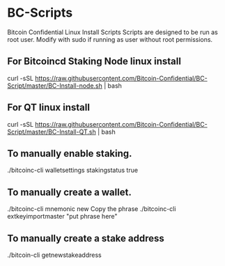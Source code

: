 # BC-Scripts
Bitcoin Confidential Linux Install Scripts
Scripts are designed to be run as root user.  Modify with sudo if running as user without root permissions.

## For Bitcoincd Staking Node linux install  
curl -sSL https://raw.githubusercontent.com/Bitcoin-Confidential/BC-Script/master/BC-Install-node.sh | bash

## For QT linux install  
curl -sSL https://raw.githubusercontent.com/Bitcoin-Confidential/BC-Script/master/BC-Install-QT.sh | bash

## To manually enable staking.
./bitcoinc-cli walletsettings stakingstatus true

## To manually create a wallet.
./bitcoinc-cli mnemonic new
Copy the phrase
./bitcoinc-cli extkeyimportmaster "put phrase here"

## To manually create a stake address
./bitcoin-cli getnewstakeaddress
